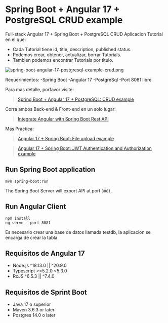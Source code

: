 # Spring Boot + Angular 17 + PostgreSQL CRUD example

Full-stack Angular 17 + Spring Boot + PostgreSQL CRUD Aplicacion Tutorial en el que:
- Cada Tutorial tiene id, title, description, published status.
- Podemos crear, obtener, actualizar, borrar Tutorials.
- Tambien podemos encontrar Tutorials por titulo.

![spring-boot-angular-17-postgresql-example-crud.png](spring-boot-angular-17-postgresql-example-crud.png)

Requerimientos:
-Spring Boot
-Angular 17
-PostgreSql
-Port 8081 libre

Para mas detalle, porfavor visite:
> [Spring Boot + Angular 17 + PostgreSQL: CRUD example](https://www.bezkoder.com/spring-boot-angular-17-postgresql/)

Corra ambos Back-end & Front-end en un solo lugar:
> [Integrate Angular with Spring Boot Rest API](https://www.bezkoder.com/integrate-angular-spring-boot/)

Mas Practica:
> [Angular 17 + Spring Boot: File upload example](https://www.bezkoder.com/angular-17-spring-boot-file-upload/)

> [Angular 17 + Spring Boot: JWT Authentication and Authorization example](https://www.bezkoder.com/angular-17-spring-boot-jwt-auth/)

## Run Spring Boot application
```
mvn spring-boot:run
```
The Spring Boot Server will export API at port `8081`.

## Run Angular Client
```
npm install
ng serve --port 8081
```
Es necesario crear una base de datos llamada testdb, la aplicacion se encarga de crear la tabla

## Requisitos de Angular 17
- Node.js ^18.13.0 || ^20.9.0
- Typescript >=5.2.0 <5.3.0
- RxJS ^6.5.3 || ^7.4.0

## Requisitos de Sprint Boot
- Java 17 o superior
- Maven 3.6.3 or later
- Postgres 14.0 o later 
